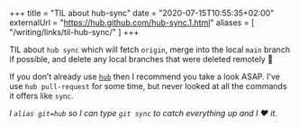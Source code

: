 +++
title = "TIL about hub-sync"
date = "2020-07-15T10:55:35+02:00"
externalUrl = "https://hub.github.com/hub-sync.1.html"
aliases = [
  "/writing/links/til-hub-sync/"
]
+++

TIL about `hub sync` which will fetch `origin`, merge into the local `main` branch if possible, and delete any local branches that were deleted remotely 🙌 

If you don’t already use [`hub`](https://github.com/github/hub) then I recommend you take a look ASAP. I’ve use `hub pull-request` for some time, but never looked at all the commands it offers like `sync`.

_I `alias git=hub` so I can type `git sync` to catch everything up and I ❤️  it._
